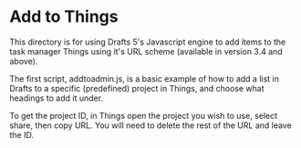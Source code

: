 # Add to Things

This directory is for using Drafts 5's Javascript engine to add items to the task manager Things using it's URL scheme (available in version 3.4 and above).

The first script, addtoadmin.js, is a basic example of how to add a list in Drafts to a specific (predefined) project in Things, and choose what headings to add it under.

To get the project ID, in Things open the project you wish to use, select share, then copy URL. You will need to delete the rest of the URL and leave the ID.